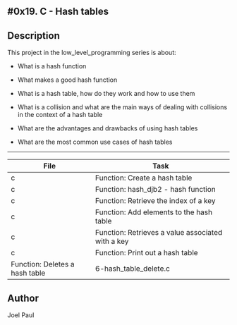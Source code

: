 #0x19. C - Hash tables
---
## Description

This project in the low_level_programming series is about:

* What is a hash function

* What makes a good hash function

* What is a hash table, how do they work and how to use them

* What is a collision and what are the main ways of dealing with collisions in the context of a hash table

* What are the advantages and drawbacks of using hash tables

* What are the most common use cases of hash tables

---
File|Task
---|---
c | Function: Create a hash table
c | Function: hash_djb2 - hash function
c | Function: Retrieve the index of a key
c | Function: Add elements to the hash table
c | Function: Retrieves a value associated with a key
c | Function: Print out a hash table
Function: Deletes a hash table | 6-hash_table_delete.c

## Author
 Joel Paul
